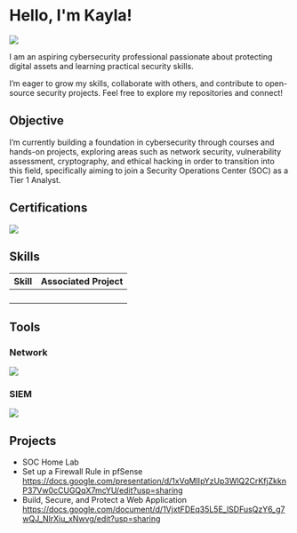 # Hello, I'm Kayla!
<a href="https://www.linkedin.com/in/kayla-wilson-589604310/"><img src="https://img.shields.io/badge/-LinkedIn-0072b1?&style=for-the-badge&logo=linkedin&logoColor=white" /></a>


I am an aspiring cybersecurity professional passionate about protecting digital assets and learning practical security skills.

I’m eager to grow my skills, collaborate with others, and contribute to open-source security projects. Feel free to explore my repositories and connect!

## Objective

I’m currently building a foundation in cybersecurity through courses and hands-on projects, exploring areas such as network security, vulnerability assessment, cryptography, and ethical hacking in order to transition into this field, specifically aiming to join a Security Operations Center (SOC) as a Tier 1 Analyst.

## Certifications
<div>
<img src="https://img.shields.io/badge/-Security%2B-FF0000?&style=for-the-badge&logo=CompTIA&logoColor=white" />
</div>
    
## Skills

| Skill                                         | Associated Project         |
|-----------------------------------------------|----------------------------|
|                                               |                    |
|                                               |                    |
|                                               |                    |
|                                               |                    |

## Tools

### Network
<div>
    <img src="https://img.shields.io/badge/-Wireshark-1679A7?&style=for-the-badge&logo=Wireshark&logoColor=white" />
</div>

### SIEM
<div>
    <img src="https://img.shields.io/badge/-Splunk-000000?&style=for-the-badge&logo=Splunk&logoColor=white" />
</div>

## Projects
- SOC Home Lab 
- Set up a Firewall Rule in pfSense https://docs.google.com/presentation/d/1xVqMIIpYzUp3WlQ2CrKfjZkknP37Vw0cCUGQqX7mcYU/edit?usp=sharing
- Build, Secure, and Protect a Web Application https://docs.google.com/document/d/1VjxtFDEq35L5E_lSDFusQzY6_g7wQJ_NlrXiu_xNwvg/edit?usp=sharing
